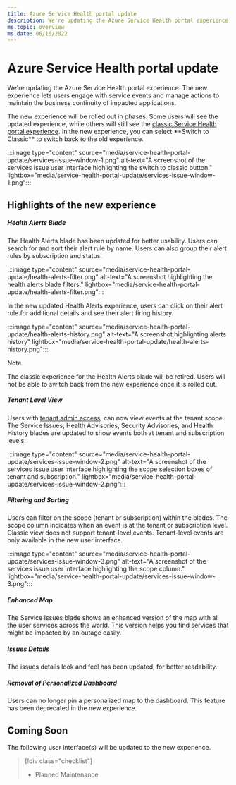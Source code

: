 ```yaml
---
title: Azure Service Health portal update
description: We're updating the Azure Service Health portal experience to let users engage with service events and manage actions to maintain the business continuity of impacted applications.
ms.topic: overview
ms.date: 06/10/2022
---
```


# Azure Service Health portal update

We're updating the Azure Service Health portal experience. The new experience lets users engage with service events and manage actions to maintain the business continuity of impacted applications.

The new experience will be rolled out in phases. Some users will see the updated experience, while others will still see the [classic Service Health portal experience](service-health-overview.md). In the new experience, you can select \*\*Switch to Classic\*\* to switch back to the old experience.

:::image type="content" source="media/service-health-portal-update/services-issue-window-1.png" alt-text="A screenshot of the services issue user interface highlighting the switch to classic button." lightbox="media/service-health-portal-update/services-issue-window-1.png":::

## Highlights of the new experience

##### Health Alerts Blade
The Health Alerts blade has been updated for better usability. Users can search for and sort their alert rule by name. Users can also group their alert rules by subscription and status.

:::image type="content" source="media/service-health-portal-update/health-alerts-filter.png" alt-text="A screenshot highlighting the health alerts blade filters." lightbox="media/service-health-portal-update/health-alerts-filter.png":::

In the new updated Health Alerts experience, users can click on their alert rule for additional details and see their alert firing history. 

:::image type="content" source="media/service-health-portal-update/health-alerts-history.png" alt-text="A screenshot highlighting alerts history" lightbox="media/service-health-portal-update/health-alerts-history.png":::

>[!Note]
>The classic experience for the Health Alerts blade will be retired. Users will not be able to switch back from the new experience once it is rolled out.

##### Tenant Level View
  Users with [tenant admin access](admin-access-reference.md#roles-with-tenant-admin-access), can now view events at the tenant scope. The Service Issues, Health Advisories, Security Advisories, and Health History blades are updated to show events both at tenant and subscription levels. 

:::image type="content" source="media/service-health-portal-update/services-issue-window-2.png" alt-text="A screenshot of the services issue user interface highlighting the scope selection boxes of tenant and subscription." lightbox="media/service-health-portal-update/services-issue-window-2.png":::

##### Filtering and Sorting
Users can filter on the scope (tenant or subscription) within the blades. The scope column indicates when an event is at the tenant or subscription level. Classic view does not support tenant-level events. Tenant-level events are only available in the new user interface.

:::image type="content" source="media/service-health-portal-update/services-issue-window-3.png" alt-text="A screenshot of the services issue user interface highlighting the scope column." lightbox="media/service-health-portal-update/services-issue-window-3.png":::

##### Enhanced Map
The Service Issues blade shows an enhanced version of the map with all the user services across the world. This version helps you find services that might be impacted by an outage easily. 

##### Issues Details
The issues details look and feel has been updated, for better readability. 

##### Removal of Personalized Dashboard
Users can no longer pin a personalized map to the dashboard. This feature has been deprecated in the new experience.

## Coming Soon

The following user interface(s) will be updated to the new experience.

> [!div class="checklist"]
> * Planned Maintenance
